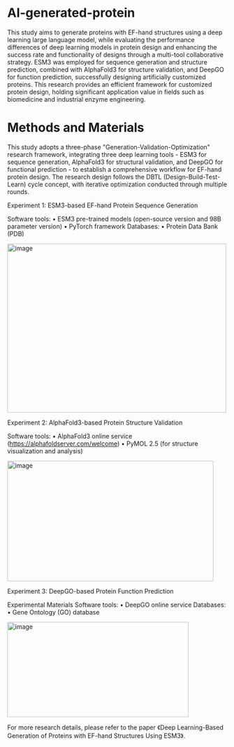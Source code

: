 # AI-generated-protein
This study aims to generate proteins with EF-hand structures using a deep learning large language model, while evaluating the performance differences of deep learning models in protein design and enhancing the success rate and functionality of designs through a multi-tool collaborative strategy. ESM3 was employed for sequence generation and structure prediction, combined with AlphaFold3 for structure validation, and DeepGO for function prediction, successfully designing artificially customized proteins. This research provides an efficient framework for customized protein design, holding significant application value in fields such as biomedicine and industrial enzyme engineering.

# Methods and Materials
This study adopts a three-phase "Generation-Validation-Optimization" research framework, integrating three deep learning tools - ESM3 for sequence generation, AlphaFold3 for structural validation, and DeepGO for functional prediction - to establish a comprehensive workflow for EF-hand protein design. The research design follows the DBTL (Design-Build-Test-Learn) cycle concept, with iterative optimization conducted through multiple rounds.

Experiment 1: ESM3-based EF-hand Protein Sequence Generation

‌Software tools:‌
• ESM3 pre-trained models (open-source version and 98B parameter version)
• PyTorch framework
‌Databases:‌
• Protein Data Bank (PDB)

<img width="501" height="386" alt="image" src="https://github.com/user-attachments/assets/079d4a13-8fd2-4efa-82fc-8f51e31e5ad2" />



 Experiment 2: AlphaFold3-based Protein Structure Validation
 
 ‌Software tools:‌
• AlphaFold3 online service (https://alphafoldserver.com/welcome)
• PyMOL 2.5 (for structure visualization and analysis)

<img width="472" height="275" alt="image" src="https://github.com/user-attachments/assets/08ae1179-bdc2-48f5-b5ae-ea6f48d93518" />


Experiment 3: DeepGO-based Protein Function Prediction

Experimental Materials
‌Software tools:‌
• DeepGO online service
‌Databases:‌
• Gene Ontology (GO) database

<img width="415" height="217" alt="image" src="https://github.com/user-attachments/assets/77a7afaa-6b76-4047-8759-7f445e617e15" />


For more research details, please refer to the paper 《Deep Learning-Based Generation of Proteins with EF-hand Structures Using ESM3》.
